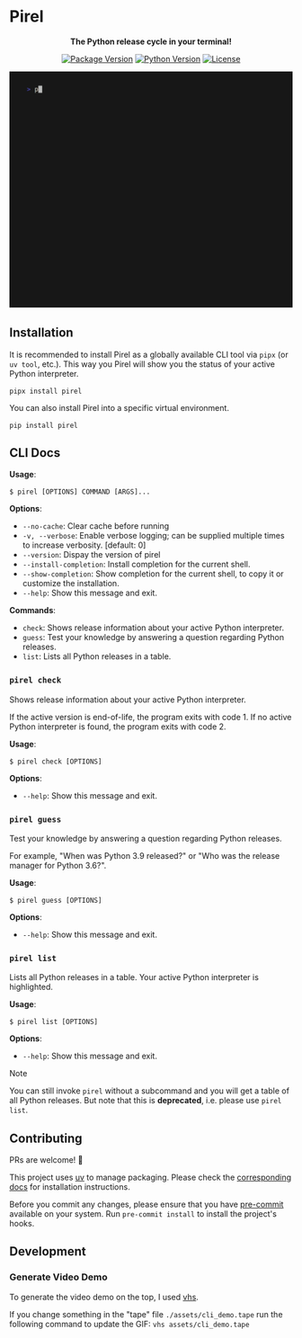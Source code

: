 # Pirel

<div align="center" markdown="1">

**The Python release cycle in your terminal!**

[![Package Version](https://img.shields.io/pypi/v/pirel.svg)](https://pypi.org/project/pirel/)
[![Python Version](https://img.shields.io/pypi/pyversions/pirel.svg)](https://pypi.org/project/pirel/)
[![License](https://img.shields.io/github/license/RafaelWO/unparallel)](https://github.com/RafaelWO/unparallel/blob/main/LICENSE)

</div>


![cli-example][cli-example]


## Installation
It is recommended to install Pirel as a globally available CLI tool via `pipx` (or `uv tool`, etc.).
This way you Pirel will show you the status of your active Python interpreter.

```
pipx install pirel
```

You can also install Pirel into a specific virtual environment.

```
pip install pirel
```


## CLI Docs
**Usage**:

```console
$ pirel [OPTIONS] COMMAND [ARGS]...
```

**Options**:

* `--no-cache`: Clear cache before running
* `-v, --verbose`: Enable verbose logging; can be supplied multiple times to increase verbosity. [default: 0]
* `--version`: Dispay the version of pirel
* `--install-completion`: Install completion for the current shell.
* `--show-completion`: Show completion for the current shell, to copy it or customize the installation.
* `--help`: Show this message and exit.

**Commands**:

* `check`: Shows release information about your active Python interpreter.
* `guess`: Test your knowledge by answering a question regarding Python releases.
* `list`: Lists all Python releases in a table.

### `pirel check`

Shows release information about your active Python interpreter.

If the active version is end-of-life, the program exits with code 1.
If no active Python interpreter is found, the program exits with code 2.

**Usage**:

```console
$ pirel check [OPTIONS]
```

**Options**:

* `--help`: Show this message and exit.

### `pirel guess`

Test your knowledge by answering a question regarding Python releases.

For example, "When was Python 3.9 released?" or "Who was the release manager for
Python 3.6?".

**Usage**:

```console
$ pirel guess [OPTIONS]
```

**Options**:

* `--help`: Show this message and exit.

### `pirel list`

Lists all Python releases in a table. Your active Python interpreter is highlighted.

**Usage**:

```console
$ pirel list [OPTIONS]
```

**Options**:

* `--help`: Show this message and exit.

> [!NOTE]
> You can still invoke `pirel` without a subcommand and you will get a table of all Python releases.
> But note that this is **deprecated**, i.e. please use `pirel list`.


## Contributing
PRs are welcome! 🤗

This project uses [uv](https://github.com/astral-sh/uv) to manage packaging.
Please check the [corresponding docs](https://docs.astral.sh/uv/) for installation instructions.

Before you commit any changes, please ensure that you have [pre-commit](https://pre-commit.com)
available on your system. Run `pre-commit install` to install the project's hooks.


## Development
### Generate Video Demo
To generate the video demo on the top, I used [vhs](https://github.com/charmbracelet/vhs).

If you change something in the "tape" file `./assets/cli_demo.tape` run the following
command to update the GIF: `vhs assets/cli_demo.tape`


<!-- Links -->
[cli-example]: https://raw.githubusercontent.com/RafaelWO/pirel/refs/heads/main/assets/images/cli_demo.gif
